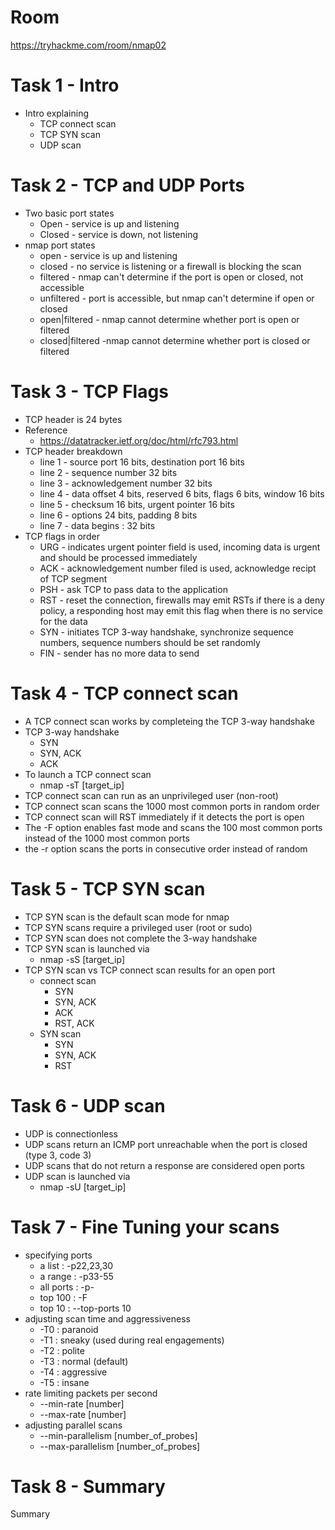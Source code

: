 # Room
https://tryhackme.com/room/nmap02

# Task 1 - Intro
* Intro explaining
    * TCP connect scan
    * TCP SYN scan
    * UDP scan

# Task 2 - TCP and UDP Ports
* Two basic port states
    * Open - service is up and listening
    * Closed - service is down, not listening
* nmap port states
    * open - service is up and listening
    * closed - no service is listening or a firewall is blocking the scan
    * filtered - nmap can't determine if the port is open or closed, not accessible
    * unfiltered - port is accessible, but nmap can't determine if open or closed
    * open|filtered - nmap cannot determine whether port is open or filtered
    * closed|filtered -nmap cannot determine whether port is closed or filtered

# Task 3 - TCP Flags
* TCP header is 24 bytes
* Reference
    * https://datatracker.ietf.org/doc/html/rfc793.html
* TCP header breakdown
    * line 1 - source port 16 bits, destination port 16 bits
    * line 2 - sequence number 32 bits
    * line 3 - acknowledgement number 32 bits
    * line 4 - data offset 4 bits, reserved 6 bits, flags 6 bits, window 16 bits
    * line 5 - checksum 16 bits, urgent pointer 16 bits
    * line 6 - options 24 bits, padding 8 bits
    * line 7 - data begins : 32 bits
* TCP flags in order
    * URG - indicates urgent pointer field is used, incoming data is urgent and should be processed immediately
    * ACK - acknowledgement number filed is used, acknowledge recipt of TCP segment
    * PSH - ask TCP to pass data to the application
    * RST - reset the connection, firewalls may emit RSTs if there is a deny policy, a responding host may emit this flag when there is no service for the data
    * SYN - initiates TCP 3-way handshake, synchronize sequence numbers, sequence numbers should be set randomly
    * FIN - sender has no more data to send

# Task 4 - TCP connect scan
* A TCP connect scan works by completeing the TCP 3-way handshake
* TCP 3-way handshake
    * SYN
    * SYN, ACK
    * ACK
* To launch a TCP connect scan
    * nmap -sT [target_ip]
* TCP connect scan can run as an unprivileged user (non-root)
* TCP connect scan scans the 1000 most common ports in random order
* TCP connect scan will RST immediately if it detects the port is open
* The -F option enables fast mode and scans the 100 most common ports instead of the 1000 most common ports
* the -r option scans the ports in consecutive order instead of random

# Task 5 - TCP SYN scan
* TCP SYN scan is the default scan mode for nmap
* TCP SYN scans require a privileged user (root or sudo)
* TCP SYN scan does not complete the 3-way handshake
* TCP SYN scan is launched via
    * nmap -sS [target_ip]
* TCP SYN scan vs TCP connect scan results for an open port
    * connect scan
        * SYN
        * SYN, ACK
        * ACK
        * RST, ACK
    * SYN scan
        * SYN
        * SYN, ACK
        * RST

# Task 6 - UDP scan
* UDP is connectionless
* UDP scans return an ICMP port unreachable when the port is closed (type 3, code 3)
* UDP scans that do not return a response are considered open ports
* UDP scan is launched via
    * nmap -sU [target_ip]

# Task 7 - Fine Tuning your scans
* specifying ports
    * a list : -p22,23,30
    * a range : -p33-55
    * all ports : -p-
    * top 100 : -F
    * top 10 : --top-ports 10
* adjusting scan time and aggressiveness
    * -T0 : paranoid
    * -T1 : sneaky (used during real engagements)
    * -T2 : polite
    * -T3 : normal (default)
    * -T4 : aggressive
    * -T5 : insane
* rate limiting packets per second
    * --min-rate [number]
    * --max-rate [number]
* adjusting parallel scans
    * --min-parallelism [number_of_probes]
    * --max-parallelism [number_of_probes]

# Task 8 - Summary
Summary